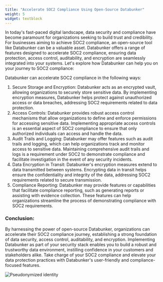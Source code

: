 ```yaml
---
title: "Accelerate SOC2 Compliance Using Open-Source Databunker"
weight: 5
widget: textblock
---
```

In today's fast-paced digital landscape, data security and compliance have become paramount for organizations seeking to build trust and credibility. For businesses aiming to achieve SOC2 compliance, an open-source tool like Databunker can be a valuable asset. Databunker offers a range of features designed to accelerate SOC2 compliance, ensuring data protection, access control, auditability, and encryption are seamlessly integrated into your systems. Let's explore how Databunker can help you on your journey to SOC2 compliance:

Databunker can accelerate SOC2 compliance in the following ways:

1. Secure Storage and Encryption: Databunker acts as an encrypted vault, allowing organizations to securely store sensitive data. By implementing encryption measures, Databunker helps protect against unauthorized access or data breaches, addressing SOC2 requirements related to data protection.
1. Access Controls: Databunker provides robust access control mechanisms that allow organizations to define and enforce permissions for accessing sensitive data. Implementing appropriate access controls is an essential aspect of SOC2 compliance to ensure that only authorized individuals can access and handle the data.
1. Audit Trails and Logging: Databunker may offer features such as audit trails and logging, which can help organizations track and monitor access to sensitive data. Maintaining comprehensive audit trails and logs is a requirement under SOC2 to demonstrate compliance and facilitate investigation in the event of any security incidents.
1. Data Encryption in Transit: Databunker's encryption measures extend to data transmitted between systems. Encrypting data in transit helps ensure the confidentiality and integrity of the data, addressing SOC2 requirements related to secure transmission.
1. Compliance Reporting: Databunker may provide features or capabilities that facilitate compliance reporting, such as generating reports or assisting with evidence collection. These features can help organizations streamline the process of demonstrating compliance with SOC2 requirements.

### Conclusion:
By harnessing the power of open-source Databunker, organizations can accelerate their SOC2 compliance journey, establishing a strong foundation of data security, access control, auditability, and encryption. Implementing Databunker as part of your security stack enables you to build a robust and trustworthy data environment, instilling confidence in your customers and stakeholders alike. Take charge of your SOC2 compliance and elevate your data protection practices with Databunker's user-friendly and compliance-focused features.

![Pseudonymized identity](/img/pseudonymized-identity.png)
